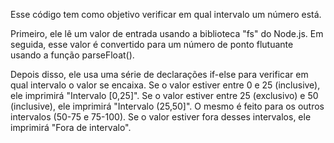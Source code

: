 Esse código tem como objetivo verificar em qual intervalo um número está.

Primeiro, ele lê um valor de entrada usando a biblioteca "fs" do Node.js. Em seguida, esse valor é convertido para um número de ponto flutuante usando a função parseFloat().

Depois disso, ele usa uma série de declarações if-else para verificar em qual intervalo o valor se encaixa. Se o valor estiver entre 0 e 25 (inclusive), ele imprimirá "Intervalo [0,25]". Se o valor estiver entre 25 (exclusivo) e 50 (inclusive), ele imprimirá "Intervalo (25,50]". O mesmo é feito para os outros intervalos (50-75 e 75-100). Se o valor estiver fora desses intervalos, ele imprimirá "Fora de intervalo".
